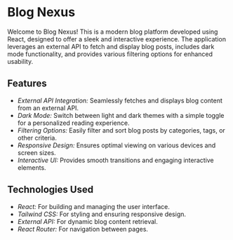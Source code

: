 # Blog Nexus

Welcome to Blog Nexus! This is a modern blog platform developed using React, designed to offer a sleek and interactive experience. The application leverages an external API to fetch and display blog posts, includes dark mode functionality, and provides various filtering options for enhanced usability.


## Features

- *External API Integration:* Seamlessly fetches and displays blog content from an external API.
- *Dark Mode:* Switch between light and dark themes with a simple toggle for a personalized reading experience.
- *Filtering Options:* Easily filter and sort blog posts by categories, tags, or other criteria.
- *Responsive Design:* Ensures optimal viewing on various devices and screen sizes.
- *Interactive UI:* Provides smooth transitions and engaging interactive elements.


## Technologies Used

- *React:* For building and managing the user interface.
- *Tailwind CSS:* For styling and ensuring responsive design.
- *External API:* For dynamic blog content retrieval.
- *React Router:* For navigation between pages.
